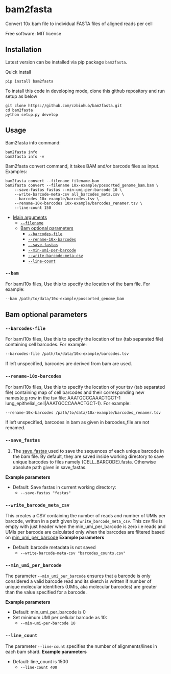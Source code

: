 # bam2fasta
Convert 10x bam file to individual FASTA files of aligned reads per cell

Free software: MIT license


## Installation
Latest version can be installed via pip package `bam2fasta`.

Quick install

    pip install bam2fasta

To install this code in developing mode, clone this github repository and run setup as below

	git clone https://github.com/czbiohub/bam2fasta.git
	cd bam2fasta
	python setup.py develop


## Usage

Bam2fasta info command:
  
    bam2fasta info
    bam2fasta info -v

Bam2fasta convert command, it takes BAM and/or barcode files as input. Examples:
	
	bam2fasta convert --filename filename.bam 
	bam2fasta convert --filename 10x-example/possorted_genome_bam.bam \
		--save-fastas fastas --min-umi-per-barcode 10 \
		--write-barcode-meta-csv all_barcodes_meta.csv \
		--barcodes 10x-example/barcodes.tsv \
		--rename-10x-barcodes 10x-example/barcodes_renamer.tsv \
		--line-count 150

* [Main arguments](#main-arguments)
    * [`--filename`](#--filename)
   	* [Bam optional parameters](#bam-optional-parameters)
        * [`--barcodes-file`](#--barcodes-file)
        * [`--rename-10x-barcodes`](#--rename-10x-barcodes)
        * [`--save-fastas`](#--save-fastas)
        * [`--min-umi-per-barcode`](#--min-umi-per-barcode)
        * [`--write-barcode-meta-csv`](#--write-barcode-meta-csv)
        * [`--line-count`](#--line-count)


### `--bam`
For bam/10x files, Use this to specify the location of the bam file. For example:

```bash
--bam /path/to/data/10x-example/possorted_genome_bam
```

## Bam optional parameters


### `--barcodes-file`
For bam/10x files, Use this to specify the location of tsv (tab separated file) containing cell barcodes. For example:

```bash
--barcodes-file /path/to/data/10x-example/barcodes.tsv
```

If left unspecified, barcodes are derived from bam are used.

### `--rename-10x-barcodes`
For bam/10x files, Use this to specify the location of your tsv (tab separated file) containing map of cell barcodes and their corresponding new names(e.g row in the tsv file: AAATGCCCAAACTGCT-1    lung_epithelial_cell|AAATGCCCAAACTGCT-1). 
For example:

```bash
--rename-10x-barcodes /path/to/data/10x-example/barcodes_renamer.tsv
```
If left unspecified, barcodes in bam as given in barcodes_file are not renamed.


### `--save_fastas`

1. The [save_fastas ](#--save-fastas ) used to save the sequences of each unique barcode in the bam file. By default, they are saved inside working directory to save unique barcodes to files namely {CELL_BARCODE}.fasta. Otherwise absolute path given in save_fastas. 


**Example parameters**

* Default: Save fastas in current working directory:
  * `--save-fastas "fastas"`


### `--write_barcode_meta_csv`
This creates a CSV containing the number of reads and number of UMIs per barcode, written in a path given by `write_barcode_meta_csv`. This csv file is empty with just header when the min_umi_per_barcode is zero i.e reads and UMIs per barcode are calculated only when the barcodes are filtered based on [min_umi_per_barcode](#--min_umi_per_barcode)
**Example parameters**

* Default: barcode metadata is not saved 
  * `--write-barcode-meta-csv "barcodes_counts.csv"`


### `--min_umi_per_barcode`
The parameter `--min_umi_per_barcode` ensures that a barcode is only considered a valid barcode read and its sketch is written if number of unique molecular identifiers (UMIs, aka molecular barcodes) are greater than the value specified for a barcode.

**Example parameters**

* Default: min_umi_per_barcode is 0
* Set minimum UMI per cellular barcode as 10:
  * `--min-umi-per-barcode 10`


### `--line_count`
The parameter `--line-count` specifies the number of alignments/lines in each bam shard.
**Example parameters**

* Default: line_count is 1500
  * `--line-count 400`
